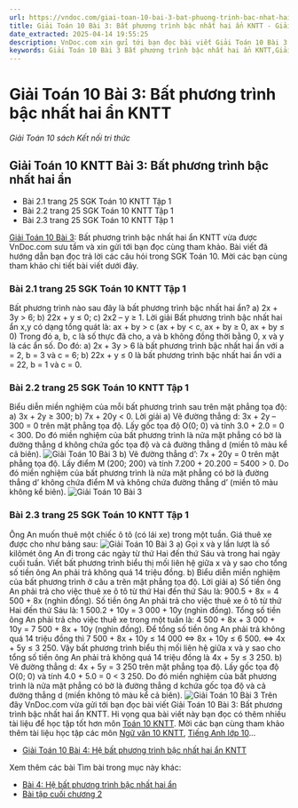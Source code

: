 ```yaml
---
url: https://vndoc.com/giai-toan-10-bai-3-bat-phuong-trinh-bac-nhat-hai-an-kntt-272386
title: Giải Toán 10 Bài 3: Bất phương trình bậc nhất hai ẩn KNTT - Giải Toán 10 sách Kết nối tri thức - VnDoc.com
date_extracted: 2025-04-14 19:55:25
description: VnDoc.com xin gửi tới bạn đọc bài viết Giải Toán 10 Bài 3: Bất phương trình bậc nhất hai ẩn KNTT. Mời các bạn cùng tham khảo chi tiết.
keywords: Giải Toán 10 Bài 3 Bất phương trình bậc nhất hai ẩn KNTT,Giải Toán 10 Bài 3,Bất phương trình bậc nhất hai ẩn,giải toán 10,toán 10,toán 10 KNTT,toán 10 bài 3
---
```


# Giải Toán 10 Bài 3: Bất phương trình bậc nhất hai ẩn KNTT
 _Giải Toán 10 sách Kết nối tri thức_
## Giải Toán 10 KNTT Bài 3: Bất phương trình bậc nhất hai ẩn
  * Bài 2.1 trang 25 SGK Toán 10 KNTT Tập 1
  * Bài 2.2 trang 25 SGK Toán 10 KNTT Tập 1
  * Bài 2.3 trang 25 SGK Toán 10 KNTT Tập 1

[Giải Toán 10 Bài 3](<https://vndoc.com/giai-toan-10-bai-3-bat-phuong-trinh-bac-nhat-hai-an-kntt-272386>): Bất phương trình bậc nhất hai ẩn KNTT vừa được VnDoc.com sưu tầm và xin gửi tới bạn đọc cùng tham khảo. Bài viết đã hướng dẫn bạn đọc trả lời các câu hỏi trong SGK Toán 10. Mời các bạn cùng tham khảo chi tiết bài viết dưới đây.
### Bài 2.1 trang 25 SGK Toán 10 KNTT Tập 1
Bất phương trình nào sau đây là bất phương trình bậc nhất hai ẩn?
a\) 2x + 3y > 6;
b\) 22x + y ≤ 0;
c\) 2x2 – y ≥ 1.
Lời giải
Bất phương trình bậc nhất hai ẩn x,y có dạng tổng quát là: ax + by > c \(ax + by < c, ax + by ≥ 0, ax + by ≤ 0\)
Trong đó a, b, c là số thực đã cho, a và b không đồng thời bằng 0, x và y là các ẩn số.
Do đó:
a\) 2x + 3y > 6 là bất phương trình bậc nhất hai ẩn với a = 2, b = 3 và c = 6;
b\) 22x + y ≤ 0 là bất phương trình bậc nhất hai ẩn với a = 22, b = 1 và c = 0.
### Bài 2.2 trang 25 SGK Toán 10 KNTT Tập 1
Biểu diễn miền nghiệm của mỗi bất phương trình sau trên mặt phẳng tọa độ:
a\) 3x + 2y ≥ 300;
b\) 7x + 20y < 0.
Lời giải
a\)
Vẽ đường thẳng d: 3x + 2y – 300 = 0 trên mặt phẳng tọa độ.
Lấy gốc tọa độ O\(0; 0\) và tính 3.0 + 2.0 = 0 < 300.
Do đó miền nghiệm của bất phương trình là nửa mặt phẳng có bờ là đường thẳng d không chứa gốc tọa độ và cả đường thẳng d \(miền tô màu kể cả biên\).
![Giải Toán 10 Bài 3](https://i.vdoc.vn/data/image/2022/08/02/giai-toan-10-bai-3-kntt-1.jpg)
b\)
Vẽ đường thẳng d’: 7x + 20y = 0 trên mặt phẳng tọa độ.
Lấy điểm M \(200; 200\) và tính 7.200 + 20.200 = 5400 > 0.
Do đó miền nghiệm của bất phương trình là nửa mặt phẳng có bờ là đường thẳng d’ không chứa điểm M và không chứa đường thẳng d’ \(miền tô màu không kể biên\).
![Giải Toán 10 Bài 3](https://i.vdoc.vn/data/image/2022/08/02/giai-toan-10-bai-3-kntt-2.jpg)
### Bài 2.3 trang 25 SGK Toán 10 KNTT Tập 1
Ông An muốn thuê một chiếc ô tô \(có lái xe\) trong một tuần. Giá thuê xe được cho như bảng sau:
![Giải Toán 10 Bài 3](https://i.vdoc.vn/data/image/2022/08/02/giai-toan-10-bai-3-kntt-3.jpg)
a\) Gọi x và y lần lượt là số kilômét ông An đi trong các ngày từ thứ Hai đến thứ Sáu và trong hai ngày cuối tuần. Viết bất phương trình biểu thị mối liên hệ giữa x và y sao cho tổng số tiền ông An phải trả không quá 14 triệu đồng.
b\) Biểu diễn miền nghiệm của bất phương trình ở câu a trên mặt phẳng tọa độ.
Lời giải
a\) Số tiền ông An phải trả cho việc thuê xe ô tô từ thứ Hai đến thứ Sáu là:
900.5 + 8x = 4 500 + 8x \(nghìn đồng\).
Số tiền ông An phải trả cho việc thuê xe ô tô từ thứ Hai đến thứ Sáu là:
1 500.2 + 10y = 3 000 + 10y \(nghìn đồng\).
Tổng số tiền ông An phải trả cho việc thuê xe trong một tuần là:
4 500 + 8x + 3 000 + 10y = 7 500 + 8x + 10y \(nghìn đồng\).
Để tổng số tiền ông An phải trả không quá 14 triệu đồng thì
7 500 + 8x + 10y ≤ 14 000
⇔ 8x + 10y ≤ 6 500.
⇔ 4x + 5y ≤ 3 250.
Vậy bất phương trình biểu thị mối liên hệ giữa x và y sao cho tổng số tiền ông An phải trả không quá 14 triệu đồng là 4x + 5y ≤ 3 250.
b\)
Vẽ đường thẳng d: 4x + 5y = 3 250 trên mặt phẳng tọa độ.
Lấy gốc tọa độ O\(0; 0\) và tính 4.0 + 5.0 = 0 < 3 250.
Do đó miền nghiệm của bất phương trình là nửa mặt phẳng có bờ là đường thẳng d kchứa gốc tọa độ và cả đường thẳng d \(miền không tô màu kể cả biên\).
![Giải Toán 10 Bài 3](https://i.vdoc.vn/data/image/2022/08/02/giai-toan-10-bai-3-kntt-4.jpg)
Trên đây VnDoc.com vừa gửi tới bạn đọc bài viết Giải Toán 10 Bài 3: Bất phương trình bậc nhất hai ẩn KNTT. Hi vọng qua bài viết này bạn đọc có thêm nhiều tài liệu để học tập tốt hơn môn [Toán 10 KNTT](<https://vndoc.com/toan-10-ket-noi-tri-thuc-tap1>). Mời các bạn cùng tham khảo thêm tài liệu học tập các môn [Ngữ văn 10 KNTT](<https://vndoc.com/ngu-van-10-ket-noi-tri-thuc-tap1>), [Tiếng Anh lớp 10](<https://vndoc.com/tieng-anh-10-friends-global>)...
  * [Giải Toán 10 Bài 4: Hệ bất phương trình bậc nhất hai ẩn KNTT](<https://vndoc.com/giai-toan-10-bai-4-he-bat-phuong-trinh-bac-nhat-hai-an-kntt-272389>)

Xem thêm các bài Tìm bài trong mục này khác:
  * [Bài 4: Hệ bất phương trình bậc nhất hai ẩn](</giai-toan-10-bai-4-he-bat-phuong-trinh-bac-nhat-hai-an-kntt-272389>)
  * [Bài tập cuối chương 2](</bai-tap-cuoi-chuong-2-kntt-272395>)

